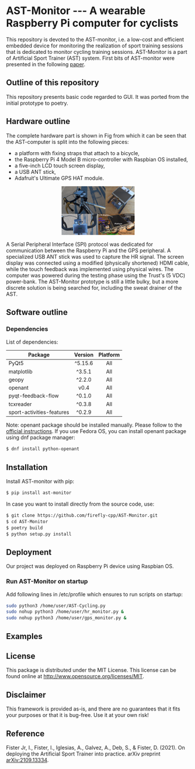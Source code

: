 # AST-Monitor --- A wearable Raspberry Pi computer for cyclists

This repository is devoted to the AST-monitor, i.e. a low-cost and efficient embedded device for monitoring the realization of sport training sessions that is dedicated to monitor cycling training sessions.
AST-Monitor is a part of Artificial Sport Trainer (AST) system. First bits of AST-monitor were presented in the following [paper](https://arxiv.org/abs/2109.13334).

## Outline of this repository

This repository presents basic code regarded to GUI. It was ported from the initial prototype to poetry.

## Hardware outline

The complete hardware part is shown in Fig from which it can be seen that the AST-computer is split into the following pieces:

* a platform with fixing straps that attach to a bicycle,
* the Raspberry Pi 4 Model B micro-controller with Raspbian OS installed,
* a five-inch LCD touch screen display,
* a USB ANT stick,
* Adafruit's Ultimate GPS HAT module.

<p align="center">
  <img width="200" src=".github/img/complete_small.JPG">
</p>


A Serial Peripheral Interface (SPI) protocol was dedicated for communication between the Raspberry Pi and the GPS peripheral. A specialized USB ANT stick was used to capture the HR signal. The screen display was connected using a modified (physically shortened) HDMI cable, while the touch feedback was implemented using physical wires. The computer was powered during the testing phase using the Trust's (5 VDC) power-bank. The AST-Monitor prototype is still a little bulky, but a more discrete solution is being searched for, including the sweat drainer of the AST.

## Software outline

### Dependencies

List of dependencies:

| Package      | Version    | Platform |
| ------------ |:----------:|:--------:|
| PyQt5        | ^5.15.6    | All      |
| matplotlib   | ^3.5.1     | All      |
| geopy        | ^2.2.0     | All      |
| openant        | v0.4     | All      |
| pyqt-feedback-flow       | ^0.1.0     | All      |
| tcxreader       | ^0.3.8     | All      |
| sport-activities-features       | ^0.2.9     | All      |

Note: openant package should be installed manually. Please follow to the [official instructions](https://github.com/Tigge/openant). If you use Fedora OS, you can install openant package using dnf package manager:

```sh
$ dnf install python-openant
```

## Installation

Install AST-monitor with pip:

```sh
$ pip install ast-monitor
```
In case you want to install directly from the source code, use:

```sh
$ git clone https://github.com/firefly-cpp/AST-Monitor.git
$ cd AST-Monitor
$ poetry build
$ python setup.py install
```

## Deployment

Our project was deployed on Raspberry Pi device using Raspbian OS.

### Run AST-Monitor on startup

Add following lines in /etc/profile which ensures to run scripts on startup:

```sh
sudo python3 /home/user/AST-Cycling.py
sudo nohup python3 /home/user/hr_monitor.py &
sudo nohup python3 /home/user/gps_monitor.py &
```
## Examples

## License

This package is distributed under the MIT License. This license can be found online at <http://www.opensource.org/licenses/MIT>.

## Disclaimer

This framework is provided as-is, and there are no guarantees that it fits your purposes or that it is bug-free. Use it at your own risk!

## Reference

Fister Jr, I., Fister, I., Iglesias, A., Galvez, A., Deb, S., & Fister, D. (2021). On deploying the Artificial Sport Trainer into practice. arXiv preprint [arXiv:2109.13334](https://arxiv.org/abs/2109.13334).
